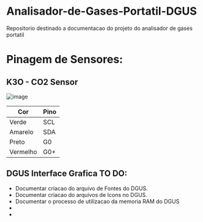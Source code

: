 # Analisador-de-Gases-Portatil-DGUS
Repositorio destinado a documentacao do projeto do analisador de gases portatil




# Pinagem de Sensores:

## K3O - CO2 Sensor

![image](https://github.com/user-attachments/assets/792a710c-c018-4400-8e59-df98887a4765)

| Cor | Pino |
| ------------- | ------------- |
| Verde  | SCL  |
| Amarelo  | SDA |
| Preto | G0 |
| Vermelho | G0+ |

## DGUS Interface Grafica TO DO:
- Documentar criacao do arquivo de Fontes do DGUS.
- Documentar criacao do arquivos de Icons no DGUS.
- Documentar o processo de utilizacao da memoria RAM do DGUS
- 
- 
